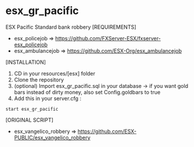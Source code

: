 # esx_gr_pacific
ESX Pacific Standard bank robbery
[REQUIREMENTS]

  * esx_policejob => https://github.com/FXServer-ESX/fxserver-esx_policejob
  * esx_ambulancejob => https://github.com/ESX-Org/esx_ambulancejob

[INSTALLATION]

1) CD in your resources/[esx] folder
2) Clone the repository
3) (optional) Import esx_gr_pacific.sql in your database -> if you want gold bars instead of dirty money, also set Config.goldbars to true
4) Add this in your server.cfg :

```
start esx_gr_pacific
```

[ORIGINAL SCRIPT]

  * esx_vangelico_robbery => https://github.com/ESX-PUBLIC/esx_vangelico_robbery
